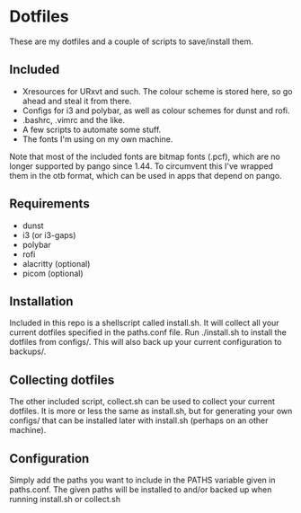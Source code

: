 # Dotfiles

These are my dotfiles and a couple of scripts to save/install them. 

## Included
 - Xresources for URxvt and such. The colour scheme is stored here, so go ahead and steal it from there.
 - Configs for i3 and polybar, as well as colour schemes for dunst and rofi.
 - .bashrc, .vimrc and the like.
 - A few scripts to automate some stuff. 
 - The fonts I'm using on my own machine.


Note that most of the included fonts are bitmap fonts (.pcf), which are no longer supported by pango since 1.44. To circumvent this I've wrapped them in the otb format, which can be used in apps that depend on pango. 
  
## Requirements
 - dunst
 - i3 (or i3-gaps)
 - polybar
 - rofi
 - alacritty (optional)
 - picom (optional)

## Installation
Included in this repo is a shellscript called install.sh. It will collect all your current dotfiles specified in the paths.conf file. Run ./install.sh to install the dotfiles from configs/. This will also back up your current configuration to backups/.

## Collecting dotfiles
The other included script, collect.sh can be used to collect your current dotfiles. It is more or less the same as install.sh, but for generating your own configs/ that can be installed later with install.sh (perhaps on an other machine). 

## Configuration
Simply add the paths you want to include in the PATHS variable given in paths.conf. The given paths will be installed to and/or backed up when running install.sh or collect.sh
